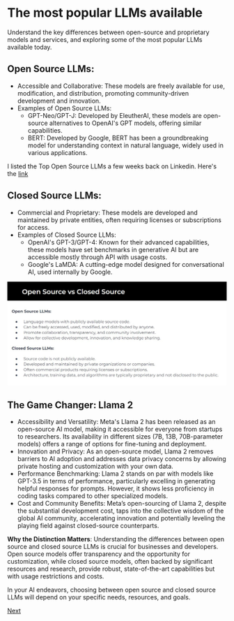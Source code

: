 # The most popular LLMs available

Understand the key differences between open-source and proprietary models and services, and exploring some of the most popular LLMs available today.

## Open Source LLMs:


- Accessible and Collaborative: These models are freely available for use, modification, and distribution, promoting community-driven development and innovation.
- Examples of Open Source LLMs:
  - GPT-Neo/GPT-J: Developed by EleutherAI, these models are open-source alternatives to OpenAI's GPT models, offering similar capabilities.
  - BERT: Developed by Google, BERT has been a groundbreaking model for understanding context in natural language, widely used in various applications.

I listed the Top Open Source LLMs a few weeks back on Linkedin. Here's the [link](https://www.linkedin.com/posts/armand-ruiz_top-open-source-llms-available-for-commercial-activity-7137772625468002304-jkMM/?utm_source=share&utm_medium=member_desktop)​


## Closed Source LLMs:

- Commercial and Proprietary: These models are developed and maintained by private entities, often requiring licenses or subscriptions for access.
- Examples of Closed Source LLMs:
  - OpenAI's GPT-3/GPT-4: Known for their advanced capabilities, these models have set benchmarks in generative AI but are accessible mostly through API with usage costs.
  - Google's LaMDA: A cutting-edge model designed for conversational AI, used internally by Google.

![open source vs closed source](images/7-1.jpg)

## The Game Changer: Llama 2


- Accessibility and Versatility: Meta's Llama 2 has been released as an open-source AI model, making it accessible for everyone from startups to researchers. Its availability in different sizes (7B, 13B, 70B-parameter models) offers a range of options for fine-tuning and deployment.
- Innovation and Privacy: As an open-source model, Llama 2 removes barriers to AI adoption and addresses data privacy concerns by allowing private hosting and customization with your own data.
- Performance Benchmarking: Llama 2 stands on par with models like GPT-3.5 in terms of performance, particularly excelling in generating helpful responses for prompts. However, it shows less proficiency in coding tasks compared to other specialized models.
- Cost and Community Benefits: Meta’s open-sourcing of Llama 2, despite the substantial development cost, taps into the collective wisdom of the global AI community, accelerating innovation and potentially leveling the playing field against closed-source counterparts.

**Why the Distinction Matters**: Understanding the differences between open source and closed source LLMs is crucial for businesses and developers. Open source models offer transparency and the opportunity for customization, while closed source models, often backed by significant resources and research, provide robust, state-of-the-art capabilities but with usage restrictions and costs.

In your AI endeavors, choosing between open source and closed source LLMs will depend on your specific needs, resources, and goals.

[Next](./08-genai-apps.md)